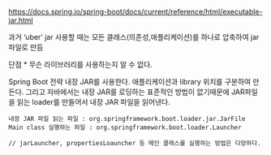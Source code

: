 https://docs.spring.io/spring-boot/docs/current/reference/html/executable-jar.html

과거 ‘uber’ jar 사용할 때는 모든 클래스(의존성,애플리케이션)를 하나로 압축하여 jar 파일로 만듬

단점
	* 무슨 라이브러리를 사용하는지 알 수 없다.

Spring Boot 전략
내장 JAR를 사용한다. 
애플리케이션과  library 위치를 구분하여 만든다. 그리고 자바에서는 내장 JAR를 로딩하는 표준적인 방법이 없기때문에 JAR파일을 읽는 loader를 만들어서 내장 JAR 파일을 읽어낸다.

```
내장 JAR 파일 읽는 파일 : org.springframework.boot.loader.jar.JarFile
Main class 실행하는 파일 : org.springframework.boot.loader.Launcher

// jarLauncher, propertiesLoauncher 등 메인 클래스를 실행하는 방법은 다양하다.
```

